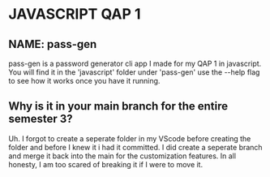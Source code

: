 # JAVASCRIPT QAP 1

## NAME: pass-gen

pass-gen is a password generator cli app I made for my QAP 1 in javascript.
You will find it in the 'javascript' folder under 'pass-gen'
use the --help flag to see how it works once you have it running.

## Why is it in your main branch for the entire semester 3?
Uh. I forgot to create a seperate folder in my VScode before creating the folder and before I knew it i had it committed. I did create a seperate branch and merge it back into the main
for the customization features. In all honesty, I am too scared of breaking it if I were to move it.
